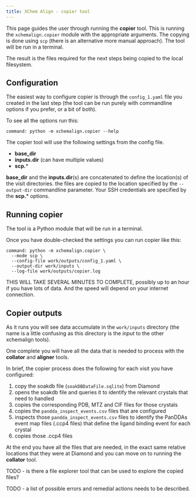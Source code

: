 ```yaml
---
title: XChem Align - copier tool
---
```


This page guides the user through running the **copier** tool.
This is running the `xchemalign.copier` module with the appropriate arguments.
The copying is done using `scp` (there is an alternative more manual approach).
The tool will be run in a terminal.

The result is the files required for the next steps being copied to the local filesystem.

## Configuration

The easiest way to configure copier is through the `config_1.yaml` file you created in the last step
(the tool can be run purely with commandline options if you prefer, or a bit of both).

To see all the options run this:

```terminal:execute
command: python -m xchemalign.copier --help
```

The copier tool will use the following settings from the config file.

* **base_dir**
* **inputs.dir** (can have multiple values)
* **scp.*** 

**base_dir** and the **inputs.dir**(s) are concatenated to define the location(s) of the visit
directories. the files are copied to the location specified by the `--output-dir` commandline
parameter. Your SSH credentials are specified by the **scp.*** options.

## Running copier

The tool is a Python module that will be run in a terminal.

Once you have double-checked the settings you can run copier like this:

```terminal:execute
command: python -m xchemalign.copier \
  --mode scp \
  --config-file work/outputs/config_1.yaml \
  --output-dir work/inputs \
  --log-file work/outputs/copier.log
```

THIS WILL TAKE SEVERAL MINUTES TO COMPLETE, possibly up to an hour if you have lots of data.
And the speed will depend on your internet connection.

## Copier outputs

As it runs you will see data accumulate in the `work/inputs` directory
(the name is a little confusing as this directory is the *input* to the other xchemalign tools).

One complete you will have all the data that is needed to process with the **collator** and **aligner**
tools.

In brief, the copier process does the following for each visit you have configured:

1. copy the soakdb file (`soakDBDataFile.sqlite`) from Diamond
2. opens the soakdb file and queries it to identify the relevant crystals that need to handled
3. copies the corresponding PDB, MTZ and CIF files for those crystals
4. copies the `pandda_inspect_events.csv` files that are configured
5. inspects those `pandda_inspect_events.csv` files to identify the PanDDAs event map files (.ccp4 files)
   that define the ligand binding event for each crystal
6. copies those .ccp4 files

At the end you have all the files that are needed, in the exact same relative locations that they
were at Diamond and you can move on to running the **collator** tool.

TODO - is there a file explorer tool that can be used to explore the copied files?

TODO - a list of possible errors and remedial actions needs to be described.